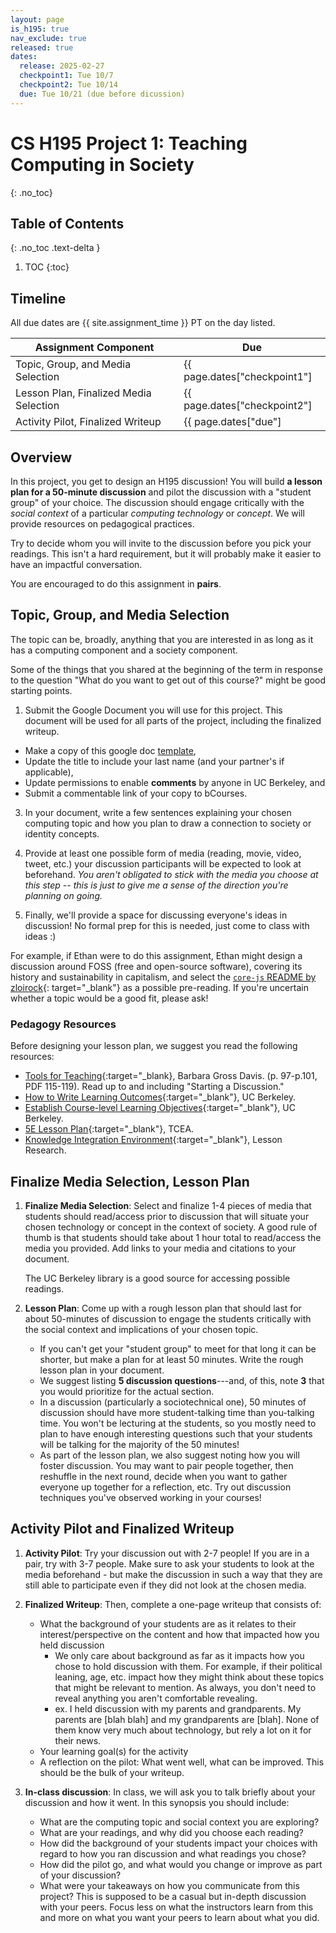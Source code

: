 ```yaml
---
layout: page
is_h195: true
nav_exclude: true
released: true
dates:
  release: 2025-02-27
  checkpoint1: Tue 10/7
  checkpoint2: Tue 10/14
  due: Tue 10/21 (due before dicussion)
---
```


# CS H195 Project 1: Teaching Computing in Society
{: .no_toc}

## Table of Contents
{: .no_toc .text-delta }

1. TOC
{:toc}

## Timeline

All due dates are {{ site.assignment_time }} PT on the day listed.

| Assignment Component | Due |
| --- | --- |
| Topic, Group, and Media Selection | {{ page.dates["checkpoint1"] | date: "%a %m/%d" }} |
| Lesson Plan, Finalized Media Selection | {{ page.dates["checkpoint2"] | date: "%a %m/%d" }} |
| Activity Pilot, Finalized Writeup | {{ page.dates["due"] | date: "%a %m/%d" }} (before discussion)| 

## Overview

In this project, you get to design an H195 discussion! You will build **a lesson
plan for a 50-minute discussion** and pilot the discussion with a "student group" of your choice. The discussion should engage critically
with the *social context* of a particular *computing technology* or *concept*.
We will provide resources on pedagogical practices. 

Try to decide whom you will invite to the discussion before you pick your
readings. This isn't a hard requirement, but it will probably make it easier
to have an impactful conversation.

You are encouraged to do this assignment in **pairs**.

## Topic, Group, and Media Selection

The topic can be, broadly, anything that you are interested in as long as it
has a computing component and a society component.

Some of the things that you shared at the beginning of the term in response to
the question "What do you want to get out of this course?" might be good
starting points.

1. Submit the Google Document you will use for this project. This document will be used for all parts of the project, including the finalized writeup.

  * Make a copy of this google doc [template](https://docs.google.com/document/d/1_1rdNTp2SEOIBJraTYNs0FL5_SrkED9Xx8OOR8xO3e4/edit?usp=sharing),
  * Update the title to include your last name (and your partner's if applicable),
  * Update permissions to enable **comments** by anyone in UC Berkeley, and
  * Submit a commentable link of your copy to bCourses.

3. In your document, write a few sentences explaining your chosen computing topic and
   how you plan to draw a connection to society or identity concepts.

4. Provide at least one possible form of
   media (reading, movie, video, tweet, etc.) your discussion participants will be
   expected to look at beforehand.
   <i>You aren't obligated to stick with the media you choose at this step -- this is
   just to give me a sense of the direction you're planning on going.</i>

5. Finally, we'll provide a space for discussing everyone's ideas in discussion! No formal prep for this is needed,
   just come to class with ideas :\)

For example, if Ethan were to do this assignment, Ethan might design a discussion
around FOSS (free and open-source software), covering its history and
sustainability in capitalism, and select the
[`core-js` README by zloirock](https://github.com/zloirock/core-js/blob/71ea97c987e793d3c44f4a7cee78dffe17771c05/README.md){: target="\_blank"} as a possible pre-reading. If you're
uncertain whether a topic would be a good fit, please ask!

### Pedagogy Resources

Before designing your lesson plan, we suggest you read the following resources:

- [Tools for Teaching](https://drive.google.com/file/d/1pisWNHtrfKiBd_8a-vsBuqv0sdK6QB2S/view){:target="\_blank}, Barbara Gross Davis. (p. 97-p.101, PDF 115-119). Read up to and including
  "Starting a Discussion."
- [How to Write Learning Outcomes](https://teaching.berkeley.edu/resources/design/course-level-learning-goalsoutcomes){:target="\_blank"}, UC Berkeley.
- [Establish Course-level Learning Objectives](https://teaching.berkeley.edu/resources/course-design-guide/establish-course-level-learning-objectives){:target="\_blank"}, UC Berkeley.
- [5E Lesson Plan](https://blog.tcea.org/lesson-planning-5e-model/){:target="\_blank"}, TCEA.
- [Knowledge Integration Environment](https://lessonresearch.net/teacher-learning/knowledge-integration/){:target="\_blank"}, Lesson Research.

## Finalize Media Selection, Lesson Plan

1. **Finalize Media Selection**: Select and finalize 1-4 pieces of media that students should read/access prior to discussion that
   will situate your chosen technology or concept in the context of society. A good rule of thumb is that students should take about 1 hour total to read/access the media you provided. Add links to your media and citations to your document.
   
   The UC Berkeley library is a good source for accessing possible readings.

2. **Lesson Plan**: Come up with a rough lesson plan that should last for about 50-minutes of discussion
   to engage the students critically with the social context and implications of your
   chosen topic.

    * If you can't get your "student group" to meet for that long it can be
   shorter, but make a plan for at least 50 minutes. Write the rough lesson plan in your document.
    * We suggest listing **5 discussion questions**---and, of this, note **3** that you would prioritize for the actual section.
    * In a discussion (particularly a sociotechnical one), 50 minutes of discussion should have more student-talking time than you-talking time.
   You won't be lecturing at the students, so you mostly need to plan to have enough
   interesting questions such that your students will be talking for the majority of the 50 minutes!
    * As part of the lesson plan, we also suggest noting how you will foster discussion. You may want to pair people together, then reshuffle in the next round, decide when you want to gather everyone up together for a reflection, etc. Try out discussion techniques you've observed working in your courses!
   
## Activity Pilot and Finalized Writeup

1. **Activity Pilot**: Try your discussion out with 2-7 people! If you are in a pair, try with 3-7 people. Make sure to ask your students to look at the media beforehand - but make the discussion in such a way that they are still able to participate even if they did not look at the chosen media. 

2. **Finalized Writeup**: Then, complete a one-page writeup that consists of:

   - What the background of your students are as it relates to their interest/perspective on the content and how that impacted how you held discussion
     - We only care about background as far as it impacts how you chose to hold discussion with them. For example, if their political leaning, age, etc. impact how they might think about these topics that might be relevant to mention. As always, you don't need to reveal anything you aren't comfortable revealing.
     - ex. I held discussion with my parents and grandparents. My parents are \[blah blah\] and my grandparents are \[blah\]. None of them know very much about technology, but rely a lot on it for their news. 
   - Your learning goal(s) for the activity
   - A reflection on the pilot: What went well, what can be improved. This should be the bulk of your writeup.

3. **In-class discussion**: In class, we will ask you to talk briefly about your discussion and how it went. In this synopsis you should include:
   - What are the computing topic and social context you are exploring?
   - What are your readings, and why did you choose each reading?
   - How did the background of your students impact your choices with regard to how you ran discussion and what readings you chose?
   - How did the pilot go, and what would you change or improve as part of your discussion?
   - What were your takeaways on how you communicate from this project?
   This is supposed to be a casual but in-depth discussion with your peers. Focus less on what the instructors learn from this and        more on what you want your peers to learn about what you did. 

[Action Verbs]: https://teaching.berkeley.edu/resources/design/course-level-learning-goalsoutcomes
